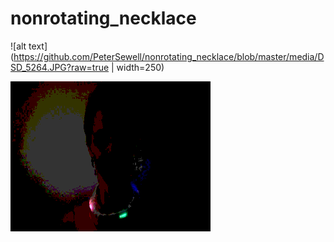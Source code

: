 # nonrotating_necklace


![alt text](https://github.com/PeterSewell/nonrotating_necklace/blob/master/media/DSD_5264.JPG?raw=true | width=250)

![alt text](https://github.com/PeterSewell/nonrotating_necklace/blob/master/media/DSD_5261.optimised.gif?raw=true)